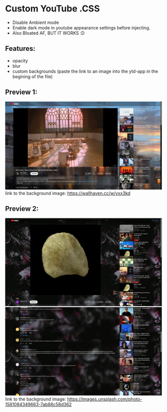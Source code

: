 # Custom YouTube .CSS 
- Disable Ambient mode
- Enable dark mode in youtube appearance settings before injecting.
- Also Bloated AF, BUT IT WORKS :D
## Features: 
 - opacity
 - blur
 - custom backgrounds (paste the link to an image into the ytd-app in the begining of the file)
 ## Preview 1: 
  ![alt text](https://raw.githubusercontent.com/linzor/Youtube_Custom_CSS/main/yt_css_preview3.jpg)
link to the background image: https://wallhaven.cc/w/yxx3kd

## Preview 2:
 ![alt text](https://raw.githubusercontent.com/linzor/Youtube_Custom_CSS/main/yt_css_preview1.jpg)
 ![alt text](https://raw.githubusercontent.com/linzor/Youtube_Custom_CSS/main/yt_css_preview2.jpg)
link to the background image: https://images.unsplash.com/photo-1581084349663-7ab88c58d362
